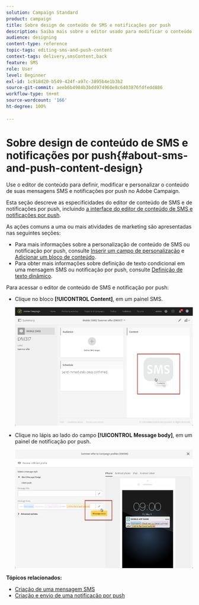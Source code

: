 ```yaml
---
solution: Campaign Standard
product: campaign
title: Sobre design de conteúdo de SMS e notificações por push
description: Saiba mais sobre o editor usado para modificar o conteúdo de suas mensagens SMS e notificações por push no Adobe Campaign.
audience: designing
content-type: reference
topic-tags: editing-sms-and-push-content
context-tags: delivery,smsContent,back
feature: SMS
role: User
level: Beginner
exl-id: 1c918d20-b549-424f-a97c-3895b4e1b3b2
source-git-commit: aeeb6b4984b3bdd974960e8c6403876fdfedd886
workflow-type: tm+mt
source-wordcount: '166'
ht-degree: 100%

---
```


# Sobre design de conteúdo de SMS e notificações por push{#about-sms-and-push-content-design}

Use o editor de conteúdo para definir, modificar e personalizar o conteúdo de suas mensagens SMS e notificações por push no Adobe Campaign.

Esta seção descreve as especificidades do editor de conteúdo de SMS e de notificações por push, incluindo [a interface do editor de conteúdo de SMS e notificações por push](../../channels/using/sms-and-push-content-editor-interface.md).

As ações comuns a uma ou mais atividades de marketing são apresentadas nas seguintes seções:

* Para mais informações sobre a personalização de conteúdo de SMS ou notificação por push, consulte [Inserir um campo de personalização](../../designing/using/personalization.md#inserting-a-personalization-field) e [Adicionar um bloco de conteúdo](../../designing/using/personalization.md#adding-a-content-block).
* Para obter mais informações sobre definição de texto condicional em uma mensagem SMS ou notificação por push, consulte [Definição de texto dinâmico](../../channels/using/defining-dynamic-text.md).

Para acessar o editor de conteúdo de SMS e notificação por push:

* Clique no bloco **[!UICONTROL Content]**, em um painel SMS.

   ![](assets/des_sms_content.png)

* Clique no lápis ao lado do campo **[!UICONTROL Message body]**, em um painel de notificação por push.

   ![](assets/des_push_body.png)

**Tópicos relacionados:**

* [Criação de uma mensagem SMS](../../channels/using/creating-an-sms-message.md)
* [Criação e envio de uma notificação por push](../../channels/using/preparing-and-sending-a-push-notification.md)
